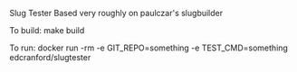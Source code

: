 Slug Tester
Based very roughly on paulczar's slugbuilder

To build:
  make build

To run:
  docker run -rm -e GIT_REPO=something -e TEST_CMD=something edcranford/slugtester
